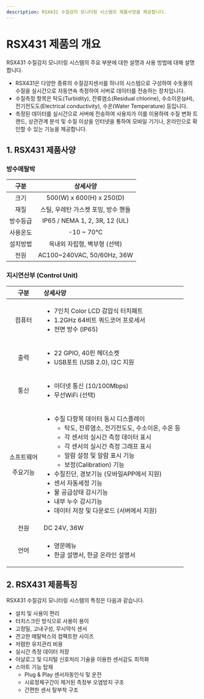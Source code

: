 ```yaml
---
description: RSX431 수질감지 모니터링 시스템의 제품사양을 제공합니다.
---
```


# RSX431 제품의 개요



RSX431 수질감지 모니터링 시스템의 주요 부분에 대한 설명과 사용 방법에 대해 설명합니다.

* RSX431은 다양한 종류의 수질감지센서를 하나의 시스템으로 구성하여 수돗물의 수질을 실시간으로 자동연속 측정하여 서버로 데이터를 전송하는 장치입니다.
* 수질측정 항목은 탁도\(Turbidity\), 잔류염소\(Residual chlorine\), 수소이온\(pH\), 전기전도도\(Electrical conductivity\), 수온\(Water Temperature\) 등입니다.
* 측정된 데이터를 실시간으로 서버에 전송하여 사용자가 이를 이용하여 수질 변화 트랜드, 상관관계 분석 및 수질 이상을 인터넷을 통하여 모바일 기기나, 온라인으로 확인할 수 있는 기능을 제공합니다.

## 1. RSX431 제품사양

### 방수메탈박

| 구분 | 상세사양 |
| :---: | :---: |
| 크기 | 500\(W\) x 600\(H\) x 250\(D\) |
| 재질 | 스틸, 우레탄 가스켓 포밍, 방수 핸들 |
| 방수등급 | IP65 / NEMA 1, 2, 3R, 12 \(UL\) |
| 사용온도 | -10 ~ 70℃ |
| 설치방법 | 옥내외 자립형, 벽부형 \(선택\) |
| 전원 | AC100~240VAC, 50/60Hz, 36W |

  

###  지시연산부 \(Control Unit\)

<table>
  <thead>
    <tr>
      <th style="text-align:center">&#xAD6C;&#xBD84;</th>
      <th style="text-align:left">&#xC0C1;&#xC138;&#xC0AC;&#xC591;</th>
    </tr>
  </thead>
  <tbody>
    <tr>
      <td style="text-align:center">&#xCEF4;&#xD4E8;&#xD130;</td>
      <td style="text-align:left">
        <ul>
          <li>7&#xC778;&#xCE58; Color LCD &#xAC10;&#xC555;&#xC2DD; &#xD130;&#xCE58;&#xD328;&#xD2B8;</li>
          <li>1.2GHz 64&#xBE44;&#xD2B8; &#xCFFC;&#xB4DC;&#xCF54;&#xC5B4; &#xD504;&#xB85C;&#xC138;&#xC11C;</li>
          <li>&#xC804;&#xBA74; &#xBC29;&#xC218; (IP65)</li>
        </ul>
      </td>
    </tr>
    <tr>
      <td style="text-align:center">&#xCD9C;&#xB825;</td>
      <td style="text-align:left">
        <ul>
          <li>22 GPIO, 40&#xD540; &#xD5E4;&#xB354;&#xC18C;&#xCF13;</li>
          <li>USB&#xD3EC;&#xD2B8; (USB 2.0), I2C &#xC9C0;&#xC6D0;</li>
        </ul>
      </td>
    </tr>
    <tr>
      <td style="text-align:center">&#xD1B5;&#xC2E0;</td>
      <td style="text-align:left">
        <ul>
          <li>&#xC774;&#xB354;&#xB137; &#xD1B5;&#xC2E0; (10/100Mbps)</li>
          <li>&#xBB34;&#xC120;WiFi (&#xC120;&#xD0DD;)</li>
        </ul>
      </td>
    </tr>
    <tr>
      <td style="text-align:center">
        <p>&#xC18C;&#xD504;&#xD2B8;&#xC6E8;&#xC5B4;</p>
        <p>&#xC8FC;&#xC694;&#xAE30;&#xB2A5;</p>
      </td>
      <td style="text-align:left">
        <ul>
          <li>&#xC218;&#xC9C8; &#xB2E4;&#xD56D;&#xBAA9; &#xB370;&#xC774;&#xD130; &#xB3D9;&#xC2DC;
            &#xB514;&#xC2A4;&#xD50C;&#xB808;&#xC774;
            <ul>
              <li>&#xD0C1;&#xB3C4;, &#xC794;&#xB958;&#xC5FC;&#xC18C;, &#xC804;&#xAE30;&#xC804;&#xB3C4;&#xB3C4;,
                &#xC218;&#xC18C;&#xC774;&#xC628;, &#xC218;&#xC628; &#xB4F1;</li>
              <li>&#xAC01; &#xC13C;&#xC11C;&#xC758; &#xC2E4;&#xC2DC;&#xAC04; &#xCE21;&#xC815;
                &#xB370;&#xC774;&#xD130; &#xD45C;&#xC2DC;</li>
              <li>&#xAC01; &#xC13C;&#xC11C;&#xC758; &#xC2E4;&#xC2DC;&#xAC04; &#xCE21;&#xC815;
                &#xADF8;&#xB798;&#xD504; &#xD45C;&#xC2DC;</li>
              <li>&#xC54C;&#xB78C; &#xC124;&#xC815; &#xBC0F; &#xC54C;&#xB78C; &#xD45C;&#xC2DC;
                &#xAE30;&#xB2A5;</li>
              <li>&#xBCF4;&#xC815;(Calibration) &#xAE30;&#xB2A5;</li>
            </ul>
          </li>
          <li>&#xC218;&#xC9C8;&#xC9C4;&#xB2E8;, &#xACBD;&#xBCF4;&#xAE30;&#xB2A5; (&#xBAA8;&#xBC14;&#xC77C;APP&#xC5D0;&#xC11C;
            &#xC9C0;&#xC6D0;)</li>
          <li>&#xC13C;&#xC11C; &#xC790;&#xB3D9;&#xC138;&#xC815; &#xAE30;&#xB2A5;</li>
          <li>&#xBB3C; &#xACF5;&#xAE09;&#xC0C1;&#xD0DC; &#xAC10;&#xC2DC;&#xAE30;&#xB2A5;</li>
          <li>&#xB0B4;&#xBD80; &#xB204;&#xC218; &#xAC10;&#xC2DC;&#xAE30;&#xB2A5;</li>
          <li>&#xB370;&#xC774;&#xD130; &#xC800;&#xC7A5; &#xBC0F; &#xB2E4;&#xC6B4;&#xB85C;&#xB4DC;
            (&#xC11C;&#xBC84;&#xC5D0;&#xC11C; &#xC9C0;&#xC6D0;)</li>
        </ul>
      </td>
    </tr>
    <tr>
      <td style="text-align:center">&#xC804;&#xC6D0;</td>
      <td style="text-align:left">DC 24V, 36W</td>
    </tr>
    <tr>
      <td style="text-align:center">&#xC5B8;&#xC5B4;</td>
      <td style="text-align:left">
        <ul>
          <li>&#xC601;&#xBB38;&#xBA54;&#xB274;</li>
          <li>&#xD55C;&#xAE00; &#xC124;&#xBA85;&#xC11C;, &#xD55C;&#xAE00; &#xC628;&#xB77C;&#xC778;
            &#xC124;&#xBA85;&#xC11C;</li>
        </ul>
      </td>
    </tr>
  </tbody>
</table>

## **2. RSX431 제품특징** 

RSX431 수질감지 모니터링 시스템의 특징은 다음과 같습니다.

* 설치 및 사용이 편리
* 터치스크린 방식으로 사용이 용이
* 고정밀, 고내구성, 무시약식 센서
* 견고한 메탈박스의 컴팩트한 사이즈
* 저렴한 유지관리 비용
* 실시간 측정 데이터 저장
* 아날로그 및 디지털 신호처리 기술을 이용한 센서감도 최적화
* 스마트 기능 탑재
  * Plug & Play 센서자동인식 및 운전
  * 시료정체구간이 제거된 측정부 오염방지 구조
  * 간편한 센서 탈부착 구조

